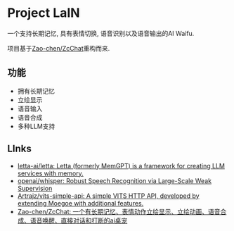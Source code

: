 # Project LaIN

一个支持长期记忆, 具有表情切换, 语音识别以及语音输出的AI Waifu.

项目基于[Zao-chen/ZcChat](https://github.com/Zao-chen/ZcChat)重构而来.


## 功能

- 拥有长期记忆
- 立绘显示
- 语音输入
- 语音合成
- 多种LLM支持


## LInks

- [letta-ai/letta: Letta (formerly MemGPT) is a framework for creating LLM services with memory.](https://github.com/letta-ai/letta)
- [openai/whisper: Robust Speech Recognition via Large-Scale Weak Supervision](https://github.com/openai/whisper)
- [Artrajz/vits-simple-api: A simple VITS HTTP API, developed by extending Moegoe with additional features.](https://github.com/Artrajz/vits-simple-api)
- [Zao-chen/ZcChat: 一个有长期记忆、表情动作立绘显示、立绘动画、语音合成、语音唤醒、直接对话和打断的ai桌宠](https://github.com/Zao-chen/ZcChat?tab=readme-ov-file)
